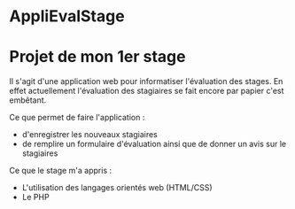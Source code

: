 # AppliEvalStage
# Projet de mon 1er stage
Il s'agit d'une application web pour informatiser l'évaluation des stages.
En effet actuellement l'évaluation des stagiaires se fait encore par papier c'est embêtant.

Ce que permet de faire l'application :
  - d'enregistrer les nouveaux stagiaires
  - de remplire un formulaire d'évaluation ainsi que de donner un avis sur le stagiaires

Ce que le stage m'a appris :
  - L'utilisation des langages orientés web (HTML/CSS)
  - Le PHP
